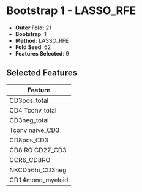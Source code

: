 # Bootstrap 1 - LASSO_RFE

- **Outer Fold**: 21
- **Bootstrap**: 1
- **Method**: LASSO_RFE
- **Fold Seed**: 62
- **Features Selected**: 9

## Selected Features

| Feature |
|---------|
| CD3pos_total |
| CD4 Tconv_total |
| CD3neg_total |
| Tconv naive_CD3 |
| CD8pos_CD3 |
| CD8 RO CD27_CD3 |
| CCR6_CD8RO |
| NKCD56hi_CD3neg |
| CD14mono_myeloid |
